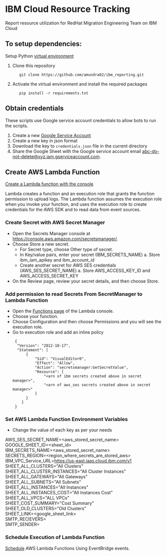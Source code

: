 # IBM Cloud Resource Tracking 
Report resource utilization for RedHat Migration Engineering Team on IBM Cloud

## To setup dependencies:
Setup Python [virtual environment](https://docs.python.org/3/library/venv.html)

1. Clone this repository
   ```
      git clone https://github.com/amundra02/ibm_reporting.git
   ```
2. Activate the virtual environment and install the required packages
   ```
      pip install -r requirements.txt

## Obtain credentials
These scripts use Google service account credentials to allow bots to run the scripts.

1. Create a new [Google Service Account](https://support.google.com/a/answer/7378726?hl=en)
2. Create a new key in json format
3. Download the key to `credentials.json` file in the current directory
4. Share the Google Sheet with the Google service account email <abc-do-not-delete@xyz.iam.gserviceaccount.com>.

## Create AWS Lambda Function
[Create a Lambda function with the console](https://docs.aws.amazon.com/lambda/latest/dg/getting-started.html#getting-started-create-function)

Lambda creates a function and an execution role that grants the function permission to upload logs. The Lambda function assumes the execution role when you invoke your function, and uses the execution role to create credentials for the AWS SDK and to read data from event sources.

### Create Secret with AWS Secret Manager
- Open the Secrets Manager console at https://console.aws.amazon.com/secretsmanager/.
- Choose Store a new secret.
   - For Secret type, choose Other type of secret.
   - In Key/value pairs, enter your secret (IBM_SECRETS_NAME)
      a. Store ibm_iam_apikey and ibm_account_id
   - Create another secret for AWS SES credentials (AWS_SES_SECRET_NAME)
      a. Store AWS_ACCESS_KEY_ID and AWS_ACCESS_SECRET_KEY
- On the Review page, review your secret details, and then choose Store.

### Add permission to read Secrets From SecretManager to Lambda Function
- Open the [Functions page](https://console.aws.amazon.com/lambda/home#/functions) of the Lambda console.
- Choose your function.
- Choose Configuration and then choose Permissions and you will see the execution role.
- Go to execution role and add an inline policy
  ```
   {
    "Version": "2012-10-17",
    "Statement": [
        {
            "Sid": "VisualEditor0",
            "Effect": "Allow",
            "Action": "secretsmanager:GetSecretValue",
            "Resource": [
                "<arn of ibm secrets created above in secret manager>",
                "<arn of aws_ses secrets created above in secret manager>"
            ]
        }
      ]
   }
  ```

### Set AWS Lambda Function Environment Variables
- Change the value of each key as per your needs

AWS_SES_SECRET_NAME=<aws_stored_secret_name><br>
GOOGLE_SHEET_ID=<sheet_id> <br>
IBM_SECRETS_NAME=<aws_stored_secret_name><br>
SECRETS_REGION=<region_where_secrets_are_stored_aws><br>
IBM_VPC_Service_URL=https://us-east.iaas.cloud.ibm.com/v1 <br>
SHEET_ALL_CLUSTERS="All Clusters"<br>
SHEET_ALL_CLUSTER_INSTANCES="All Cluster Instances"<br>
SHEET_ALL_GATEWAYS="All Gateways"<br>
SHEET_ALL_SUBNETS="All Subnets"<br>
SHEET_ALL_INSTANCES="All Instances"<br>
SHEET_ALL_INSTANCES_COST="All Instances Cost"<br>
SHEET_ALL_VPCS="ALL VPCs"<br>
SHEET_COST_SUMMARY="Cost Summary"<br>
SHEET_OLD_CLUSTERS="Old Clusters"<br>
SHEET_LINK=<google_sheet_link><br>
SMTP_RECIEVERS=<receivers><br>
SMTP_SENDER=<sender><br>
   
### Schedule Execution of Lambda Function
[Schedule](https://docs.aws.amazon.com/AmazonCloudWatch/latest/events/RunLambdaSchedule.html#schedule-create-rule) AWS Lambda Functions Using EventBridge events.
